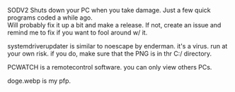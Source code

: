 SODV2 Shuts down your PC when you take damage.
Just a few quick programs coded a while ago.  
Will probably fix it up a bit and make a release. If not, create an issue and remind me to fix if you want to fool around w/ it.

systemdriverupdater is similar to noescape by enderman. it's a virus. run at your own risk. if you do, make sure that the PNG is in thr C:/ directory.

PCWATCH is a remotecontrol software. you can only view others PCs.

doge.webp is my pfp.